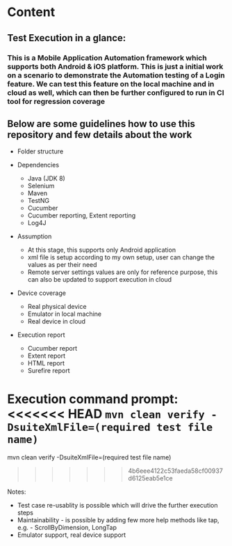 # Content

## Test Execution in a glance:
### This is a Mobile Application Automation framework which supports both Android & iOS platform. This is just a initial work on a scenario to demonstrate the Automation testing of a Login feature. We can test this feature on the local machine and in cloud as well, which can then be further configured to run in CI tool for regression coverage

## Below are some guidelines how to use this repository and few details about the work

- Folder structure



- Dependencies
    - Java (JDK 8)
    - Selenium
    - Maven
    - TestNG
    - Cucumber
    - Cucumber reporting, Extent reporting
    - Log4J

- Assumption
    - At this stage, this supports only Android application
    - xml file is setup according to my own setup, user can change the values as per their need
    - Remote server settings values are only for reference purpose, this can also be updated to support execution in cloud

- Device coverage
    - Real physical device
    - Emulator in local machine
    - Real device in cloud

- Execution report
    - Cucumber report
    - Extent report
    - HTML report
    - Surefire report

Execution command prompt:
<<<<<<< HEAD
`mvn clean verify -DsuiteXmlFile=(required test file name)`
=======
mvn clean verify -DsuiteXmlFile=(required test file name)
>>>>>>> 4b6eee4122c53faeda58cf00937d6125eab5e1ce

Notes:
- Test case re-usablity is possible which will drive the further execution steps
- Maintainability - is possible by adding few more help methods like tap, e.g. - ScrollByDimension, LongTap
- Emulator support, real device support

